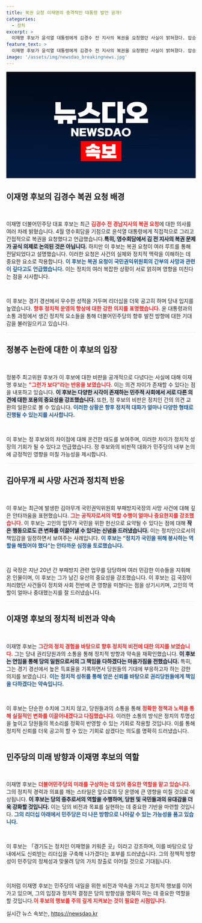 ```yaml
---
title: 복권 요청 이재명의 충격적인 대통령 발언 공개!
categories:
  - 정치
excerpt: >
  이재명 후보가 윤석열 대통령에게 김경수 전 지사의 복권을 요청했던 사실이 밝혀졌다. 압승을 거둔 경기 경선에서의 입장과 국민권익위원회 간부의 비극적 소식에 대한 안타까움도 드러냈다. 클릭하고 싶게 만든 이 이야기의 이면을 들어보자.
feature_text: >
  이재명 후보가 윤석열 대통령에게 김경수 전 지사의 복권을 요청했던 사실이 밝혀졌다. 압승을 거둔 경기 경선에서의 입장과 국민권익위원회 간부의 비극적 소식에 대한 안타까움도 드러냈다. 클릭하고 싶게 만든 이 이야기의 이면을 들어보자.
image: '/assets/img/newsdao_breakingnews.jpg'
---
```


<p><img src="/assets/img/newsdao_breakingnews.jpg" alt="koreaapp 속보" /></p>

<h2 data-ke-size="size26">이재명 후보의 김경수 복권 요청 배경</h2>

<p data-ke-size="size16">&nbsp;</p>  

<p>이재명 더불어민주당 대표 후보는 최근 <b><span style="color: #ee2323;">김경수 전 경남지사의 복권 요청</span></b>에 대한 의사를 여러 차례 밝혔습니다. 4월 영수회담을 기점으로 윤석열 대통령에게 직접적으로 그리고 간접적으로 복권을 요청했다고 언급했습니다.<b><span style="background-color: #21538527;">특히, 영수회담에서 김 전 지사의 복권 문제가 공식 의제로 논의된 것은 아닙니다.</span></b> 하지만 이 후보는 복권 요청이 여러 루트를 통해 전달되었다고 설명했습니다. 이러한 요청은 사건의 실체와 정치적 맥락을 이해하는 데 중요한 요소로 작용합니다. <b><span style="color: #1a5490;">이 후보는 복권 요청이 국민권익위원회의 간부의 사망과 관련이 깊다고도 언급했습니다.</span></b> 이는 정치의 여러 복잡한 상황이 서로 얽히며 영향을 미친다는 점을 시사합니다.</p>

<p data-ke-size="size16">&nbsp;</p>  

<p>이 후보는 경기 경선에서 우수한 성적을 거두며 리더십을 더욱 공고히 하며 당내 입지를 높였습니다. <b><span style="color: #ee2323;">향후 정치적 운영의 향상에 대한 강한 의지를 표명했습니다.</span></b> 윤 대통령과의 소통 과정에서 생긴 정치적 요소들을 통해 더불어민주당의 향후 발전 방향에 대한 기대감을 불러일으키고 있습니다.</p>

<hr style="height:1px;border:none;color:#eeeeee;background-color:#eeeeee;" />  

<h2 data-ke-size="size26">정봉주 논란에 대한 이 후보의 입장</h2>

<p data-ke-size="size16">&nbsp;</p>  

<p>정봉주 최고위원 후보가 이 후보에 대한 비판을 공개적으로 다녔다는 사실에 대해 이재명 후보는 <b><span style="color: #ee2323;">"그런가 보다"라는 반응을 보였습니다.</span></b> 이는 의견 차이가 존재할 수 있다는 점을 내포하고 있습니다. <b><span style="background-color: #21538527;">이 후보는 다양한 시각이 존재하는 민주적 사회에서 서로 다른 의견에 대한 포용의 중요성을 강조했습니다.</span></b> 또한, 정 후보의 비판은 정치인 간의 의견 교환의 일환으로 볼 수 있습니다. <b><span style="color: #1a5490;">이러한 상황은 향후 정치적 대화가 얼마나 다양한 형태로 진행될 수 있는지를 시사합니다.</span></b></p>

<p data-ke-size="size16">&nbsp;</p>  

<p>이 후보는 정 후보와의 차이점에 대해 온건한 태도를 보여주며, 이러한 차이가 정치적 성장의 기회가 될 수 있다고 언급했습니다. 정 후보와의 비판적 대화가 민주당의 내부 논의에 긍정적인 영향을 미칠 가능성을 제시합니다.</p>

<hr style="height:1px;border:none;color:#eeeeee;background-color:#eeeeee;" />  

<h2 data-ke-size="size26">김아무개 씨 사망 사건과 정치적 반응</h2>

<p data-ke-size="size16">&nbsp;</p>  

<p>이 후보는 최근에 발생한 김아무개 국민권익위원회 부패방지국장의 사망 사건에 대해 깊은 안타까움을 표현했습니다. <b><span style="color: #ee2323;">그는 공직자로서의 역할 수행이 얼마나 중요한지를 강조했습니다.</span></b> 이 후보는 고인의 업무가 국민을 위한 헌신으로 요약될 수 있다는 점에 대해 <b><span style="background-color: #21538527;">작은 행동으로도 큰 변화를 이끌어낼 수 있다는 신념을 드러냈습니다.</span></b> 이는 정치인으로서의 책임감을 일정하면서 보여주는 사례입니다. <b><span style="color: #1a5490;">이 후보는 “정치가 국민을 위해 봉사하는 역할을 해줬어야 했다”는 안타까운 심정을 토로했습니다.</span></b></p>

<p data-ke-size="size16">&nbsp;</p>  

<p>김 국장은 지난 20년 간 부패방지 관련 업무를 담당하며 여러 민감한 이슈들을 지휘해 온 인물이며, 이 후보는 그가 남긴 유산의 중요성을 강조했습니다. 이 후보는 김 국장이 처리했던 사건들이 정치와 사회 전반에 큰 영향을 미쳤다는 점을 상기시키며, 고인의 역할이 얼마나 중대했는지를 잘 드러냈습니다.</p>

<hr style="height:1px;border:none;color:#eeeeee;background-color:#eeeeee;" />  

<h2 data-ke-size="size26">이재명 후보의 정치적 비전과 약속</h2>

<p data-ke-size="size16">&nbsp;</p>  

<p>이재명 후보는 <b><span style="color: #ee2323;">그간의 정치 경험을 바탕으로 향후 정치적 비전에 대한 의지를 보였습니다.</span></b> 그는 당내 권리당원과의 소통을 통해 정치적 방향과 약속을 재확인했습니다. <b><span style="background-color: #21538527;">이 후보는 연임을 통해 당의 일원으로서의 그 책임을 다하겠다는 마음가짐을 전했습니다.</span></b> 특히, 그는 경기 경선에서 높은 득표율을 기록하면서 당원들의 기대에 부응하고자 하는 강한 의지를 보였습니다. <b><span style="color: #1a5490;">이는 정치적 성취를 통해 얻은 신뢰를 바탕으로 권리당원들에게 책임을 다하겠다는 약속입니다.</span></b></p>

<p data-ke-size="size16">&nbsp;</p>  

<p>이 후보는 단순한 수치에 그치지 않고, 당원들과의 소통을 통해 <b><span style="color: #ee2323;">정확한 정책과 노력을 통해 실질적인 변화를 이끌어내겠다고 다짐했습니다.</span></b> 이러한 소통의 방식은 정치의 투명성을 높이고 당원들의 목소리를 정확히 반영할 수 있는 기회로 작용할 것입니다. 이를 통해 정치적 신뢰를 더욱 공고히 할 수 있는 기회로 삼겠다는 의도를 명확히 드러냈습니다.</p>

<hr style="height:1px;border:none;color:#eeeeee;background-color:#eeeeee;" />  

<h2 data-ke-size="size26">민주당의 미래 방향과 이재명 후보의 역할</h2>

<p data-ke-size="size16">&nbsp;</p>  

<p>이재명 후보는 <b><span style="color: #ee2323;">더불어민주당의 미래를 구상하는 데 있어 중요한 역할을 맡고 있습니다.</span></b> 그의 정치적 경력과 의표를 깨는 스타일은 앞으로의 당 운영에 큰 영향을 미칠 것으로 예상됩니다. <b><span style="background-color: #21538527;">이 후보는 당의 중추로서의 역할을 수행하며, 당원 및 국민들과의 유대감을 더욱 강화할 것입니다.</span></b> 이는 당의 비전과 목표를 실현하는 데 중요한 기반을 마련할 것입니다. <b><span style="color: #1a5490;">그의 리더십 아래에서 민주당은 더 나은 방향으로 나아갈 수 있는 가능성을 품고 있습니다.</span></b></p>

<p data-ke-size="size16">&nbsp;</p>  

<p>이 후보는 「경기도는 정치인 이재명을 키워준 곳」이라고 강조하며, 이를 바탕으로 당내에서도 신뢰받는 리더십을 구축해 나가겠다는 포부를 드러냈습니다. 그의 정책적 방향성이 민주당의 정체성과 맞물려 당의 가치 창출로 이어질 것으로 기대됩니다. </p>

<p data-ke-size="size16">&nbsp;</p>  

<p>이처럼 이재명 후보는 민주당의 내일을 위한 비전과 약속을 가지고 정치적 행보를 이어가고 있으며, 그의 입장과 정치적 결정은 당의 방향성을 명확히 하는 데 중요한 역할을 할 것입니다.<b><span style="color: #ee2323;">이 후보의 행보를 주의 깊게 지켜보는 것이 필요한 시점입니다.</span></b></p>
실시간 뉴스 속보는, <a href="https://newsdao.kr" rel="dofollow">https://newsdao.kr</a>


